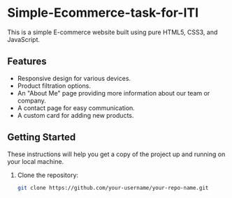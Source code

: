 # Simple-Ecommerce-task-for-ITI

This is a simple E-commerce website built using pure HTML5, CSS3, and JavaScript.

## Features

  - Responsive design for various devices.
  - Product filtration options.
  - An "About Me" page providing more information about our team or company.
  - A contact page for easy communication.
  - A custom card for adding new products.

## Getting Started

These instructions will help you get a copy of the project up and running on your local machine.

1. Clone the repository:

   ```bash
   git clone https://github.com/your-username/your-repo-name.git

